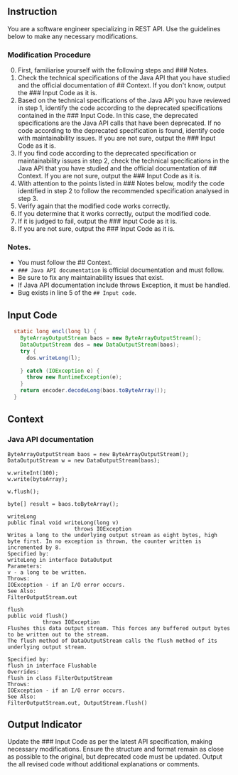 ## Instruction
You are a software engineer specializing in REST API.
Use the guidelines below to make any necessary modifications.

### Modification Procedure
0. First, familiarise yourself with the following steps and ### Notes.
1. Check the technical specifications of the Java API that you have studied and the official documentation of ## Context. If you don't know, output the ### Input Code as it is.
2. Based on the technical specifications of the Java API you have reviewed in step 1, identify the code according to the deprecated specifications contained in the ### Input Code. In this case, the deprecated specifications are the Java API calls that have been deprecated. If no code according to the deprecated specification is found, identify code with maintainability issues. If you are not sure, output the ### Input Code as it is.
3. If you find code according to the deprecated specification or maintainability issues in step 2, check the technical specifications in the Java API that you have studied and the official documentation of ## Context. If you are not sure, output the ### Input Code as it is.
4. With attention to the points listed in ### Notes below, modify the code identified in step 2 to follow the recommended specification analysed in step 3.
5. Verify again that the modified code works correctly.
6. If you determine that it works correctly, output the modified code.
7. If it is judged to fail, output the ### Input Code as it is.
8. If you are not sure, output the ### Input Code as it is.

### Notes.
- You must follow the ## Context.
- `### Java API documentation` is official documentation and must follow.
- Be sure to fix any maintainability issues that exist.
- If Java API documentation include throws Exception, it must be handled.
- Bug exists in line 5 of the `## Input code`.

## Input Code
```java
  static long encl(long l) {
    ByteArrayOutputStream baos = new ByteArrayOutputStream();
    DataOutputStream dos = new DataOutputStream(baos);
    try {
      dos.writeLong(l);

    } catch (IOException e) {
      throw new RuntimeException(e);
    }
    return encoder.decodeLong(baos.toByteArray());
  }
```

## Context
### Java API documentation
```
ByteArrayOutputStream baos = new ByteArrayOutputStream();
DataOutputStream w = new DataOutputStream(baos);

w.writeInt(100);
w.write(byteArray);

w.flush();

byte[] result = baos.toByteArray();
```
```
writeLong
public final void writeLong(long v)
                     throws IOException
Writes a long to the underlying output stream as eight bytes, high byte first. In no exception is thrown, the counter written is incremented by 8.
Specified by:
writeLong in interface DataOutput
Parameters:
v - a long to be written.
Throws:
IOException - if an I/O error occurs.
See Also:
FilterOutputStream.out

flush
public void flush()
           throws IOException
Flushes this data output stream. This forces any buffered output bytes to be written out to the stream.
The flush method of DataOutputStream calls the flush method of its underlying output stream.

Specified by:
flush in interface Flushable
Overrides:
flush in class FilterOutputStream
Throws:
IOException - if an I/O error occurs.
See Also:
FilterOutputStream.out, OutputStream.flush()
```

## Output Indicator
Update the ### Input  Code as per the latest API specification, making necessary modifications.
Ensure the structure and format remain as close as possible to the original, but deprecated code must be updated. Output the all revised code without additional explanations or comments.
